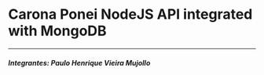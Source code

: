 # Carona Ponei NodeJS API integrated with MongoDB 
---

##### Integrantes: Paulo Henrique Vieira Mujollo